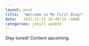 ```yaml
---
layout: post
title:  "Welcome to My First Blog!"
date:   2022-11-13 16:49:34 -0800
categories: jekyll update
---
```

Stay tuned! Content upcoming.
